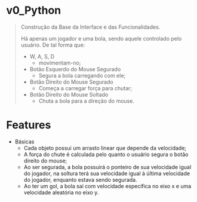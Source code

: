 # v0_Python
> Construção da Base da Interface e das Funcionalidades.
>
> Há apenas um jogador e uma bola, sendo aquele controlado pelo usuário.
> De tal forma que:
>
>* W, A, S, D
>   * movimentam-no;
>* Botão Esquerdo do Mouse Segurado
>   * Segura a bola carregando com ele;
>* Botão Direito do Mouse Segurado
>   * Começa a carregar força para chutar;
>* Botão Direito do Mouse Soltado
>   * Chuta a bola para a direção do mouse.

# Features

* Básicas
  * Cada objeto possui um arrasto linear que depende da velocidade;
  * A força do chute é calculada pelo quanto o usuário segura o botão direito do mouse;
  * Ao ser segurada, a bola possuirá o ponteiro de sua velocidade igual do jogador, na soltura terá sua velocidade igual à última velocidade do jogador, enquanto estava sendo segurada.
  * Ao ter um gol, a bola saí com velocidade específica no eixo x e uma velocidade aleatória no eixo y.
